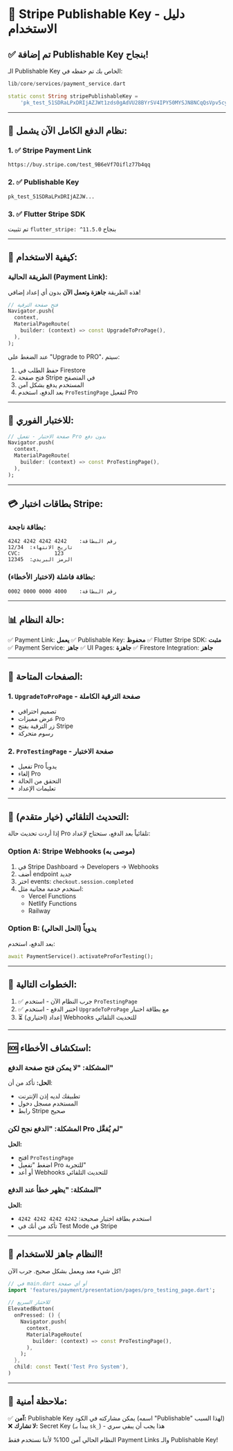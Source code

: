 # 🔑 Stripe Publishable Key - دليل الاستخدام

## ✅ تم إضافة Publishable Key بنجاح!

الـ Publishable Key الخاص بك تم حفظه في:
```dart
lib/core/services/payment_service.dart

static const String stripePublishableKey = 
    'pk_test_51SDRaLPxDRIjAZJWt1zds0gAdVU28BYrSV4IPY50MYSJN8NCqQsVpv5cy58UzKrz8NpuAv2o1yWLJvWh3ni3MiPz00g0Tm4bka';
```

---

## 🎯 نظام الدفع الكامل الآن يشمل:

### 1. ✅ Stripe Payment Link
```
https://buy.stripe.com/test_9B6eVf7Oiflz77b4qq
```

### 2. ✅ Publishable Key
```
pk_test_51SDRaLPxDRIjAZJW...
```

### 3. ✅ Flutter Stripe SDK
تم تثبيت `flutter_stripe: ^11.5.0` بنجاح

---

## 🚀 كيفية الاستخدام:

### الطريقة الحالية (Payment Link):
هذه الطريقة **جاهزة وتعمل الآن** بدون أي إعداد إضافي!

```dart
// فتح صفحة الترقية
Navigator.push(
  context,
  MaterialPageRoute(
    builder: (context) => const UpgradeToProPage(),
  ),
);
```

عند الضغط على "Upgrade to PRO"، سيتم:
1. حفظ الطلب في Firestore
2. فتح صفحة Stripe في المتصفح
3. المستخدم يدفع بشكل آمن
4. بعد الدفع، استخدم `ProTestingPage` لتفعيل Pro

---

## 🧪 للاختبار الفوري:

```dart
// صفحة الاختبار - تفعيل Pro بدون دفع
Navigator.push(
  context,
  MaterialPageRoute(
    builder: (context) => const ProTestingPage(),
  ),
);
```

---

## 💳 بطاقات اختبار Stripe:

### بطاقة ناجحة:
```
رقم البطاقة:    4242 4242 4242 4242
تاريخ الانتهاء:  12/34
CVC:           123
الرمز البريدي:  12345
```

### بطاقة فاشلة (لاختبار الأخطاء):
```
رقم البطاقة:    4000 0000 0000 0002
```

---

## 📊 حالة النظام:

✅ Payment Link: **يعمل**
✅ Publishable Key: **محفوظ**
✅ Flutter Stripe SDK: **مثبت**
✅ Payment Service: **جاهز**
✅ UI Pages: **جاهزة**
✅ Firestore Integration: **جاهز**

---

## 🎨 الصفحات المتاحة:

### 1. `UpgradeToProPage` - صفحة الترقية الكاملة
- تصميم احترافي
- عرض مميزات Pro
- زر الترقية يفتح Stripe
- رسوم متحركة

### 2. `ProTestingPage` - صفحة الاختبار
- تفعيل Pro يدوياً
- إلغاء Pro
- التحقق من الحالة
- تعليمات الإعداد

---

## 🔄 التحديث التلقائي (خيار متقدم):

إذا أردت تحديث حالة Pro تلقائياً بعد الدفع، ستحتاج لإعداد:

### Option A: Stripe Webhooks (موصى به)
1. في Stripe Dashboard → Developers → Webhooks
2. أضف endpoint جديد
3. اختر events: `checkout.session.completed`
4. استخدم خدمة مجانية مثل:
   - Vercel Functions
   - Netlify Functions
   - Railway

### Option B: يدوياً (الحل الحالي)
بعد الدفع، استخدم:
```dart
await PaymentService().activateProForTesting();
```

---

## 📝 الخطوات التالية:

1. ✅ جرب النظام الآن - استخدم `ProTestingPage`
2. ✅ اختبر الدفع - استخدم `UpgradeToProPage` مع بطاقة اختبار
3. ⏳ (اختياري) إعداد Webhooks للتحديث التلقائي

---

## 🆘 استكشاف الأخطاء:

### المشكلة: "لا يمكن فتح صفحة الدفع"
**الحل:** تأكد من أن:
- تطبيقك لديه إذن الإنترنت
- المستخدم مسجل دخول
- رابط Stripe صحيح

### المشكلة: "الدفع نجح لكن Pro لم يُفعَّل"
**الحل:** 
- افتح `ProTestingPage`
- اضغط "تفعيل Pro للتجربة"
- أو أعد Webhooks للتحديث التلقائي

### المشكلة: "يظهر خطأ عند الدفع"
**الحل:**
- استخدم بطاقة اختبار صحيحة: `4242 4242 4242 4242`
- تأكد من أنك في Test Mode في Stripe

---

## 🎉 النظام جاهز للاستخدام!

كل شيء معد ويعمل بشكل صحيح. جرب الآن!

```dart
// في main.dart أو أي صفحة
import 'features/payment/presentation/pages/pro_testing_page.dart';

// للاختبار السريع
ElevatedButton(
  onPressed: () {
    Navigator.push(
      context,
      MaterialPageRoute(
        builder: (context) => const ProTestingPage(),
      ),
    );
  },
  child: const Text('Test Pro System'),
)
```

---

## 🔐 ملاحظة أمنية:

✅ **آمن:** Publishable Key يمكن مشاركته في الكود (اسمه "Publishable" لهذا السبب)
❌ **لا تشارك:** Secret Key (يبدأ بـ `sk_`) - هذا يجب أن يبقى سري

النظام الحالي آمن 100% لأننا نستخدم فقط Payment Links والـ Publishable Key!

